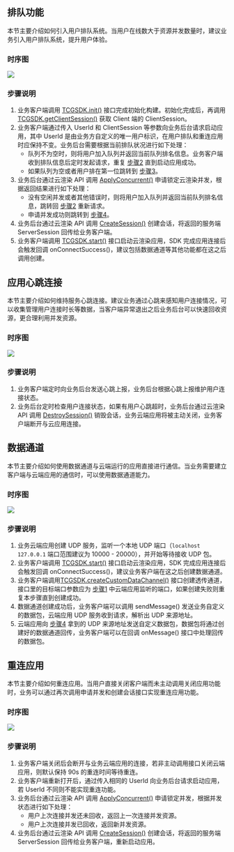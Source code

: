 ﻿## 排队功能
本节主要介绍如何引入用户排队系统。当用户在线数大于资源并发数量时，建议业务引入用户排队系统，提升用户体验。
### 时序图
![](https://qcloudimg.tencent-cloud.cn/raw/0a0630a008a9422848e5bd669aa5e2dd.png)

### 步骤说明
1. 业务客户端调用 [TCGSDK.init()](https://cloud.tencent.com/document/product/1547/72694#TCGSDK.init(params)) 接口完成初始化构建。初始化完成后，再调用 [TCGSDK.getClientSession()](https://cloud.tencent.com/document/product/1547/72694#TCGSDK.getClientSession()) 获取 Client 端的 ClientSession。
2. [](id:step2)业务客户端通过传入 UserId 和 ClientSession 等参数向业务后台请求启动应用，其中 UserId 是由业务方自定义的唯一用户标识，在用户排队和重连应用时应保持不变。业务后台需要根据当前排队状况进行如下处理： 
	- 队列不为空时，则将用户加入队列并返回当前队列排名信息。业务客户端收到排队信息后定时发起请求，重复 [步骤2](#step2) 直到启动应用成功。
	- 如果队列为空或者用户排在第一位跳转到 [步骤3](#step3)。
3. [](id:step3)业务后台通过云渲染 API 调用 [ApplyConcurrent()](https://cloud.tencent.com/document/product/1547/72827) 申请锁定云渲染并发，根据返回结果进行如下处理：
	- 没有空闲并发或者其他错误时，则将用户加入队列并返回当前队列排名信息，跳转回 [步骤2](#step2) 重新请求。
	- 申请并发成功则跳转到 [步骤4](#step4)。
4. [](id:step4)业务后台通过云渲染 API 调用 [CreateSession()](https://cloud.tencent.com/document/product/1547/72826)  创建会话，将返回的服务端 ServerSession 回传给业务客户端。
5. 业务客户端调用 [TCGSDK.start()](https://cloud.tencent.com/document/product/1547/72694#TCGSDK.start(serverSession)) 接口启动云渲染应用，SDK 完成应用连接后会触发回调 onConnectSuccess()，建议包括数据通道等其他功能都在这之后调用创建。


## 应用心跳连接
本节主要介绍如何维持服务心跳连接。建议业务通过心跳来感知用户连接情况，可以收集管理用户连接时长等数据，当客户端异常退出之后业务后台可以快速回收资源，更合理利用并发资源。
### 时序图
![](https://qcloudimg.tencent-cloud.cn/raw/60fa9d584508cf8e6325b7b84878eb66.png)

### 步骤说明
1. 业务客户端定时向业务后台发送心跳上报，业务后台根据心跳上报维护用户连接状态。
2. 业务后台定时检查用户连接状态，如果有用户心跳超时，业务后台通过云渲染 API 调用 [DestroySession()](https://cloud.tencent.com/document/product/1547/72812) 销毁会话，业务云端应用将被主动关闭，业务客户端断开与云应用连接。


## 数据通道
本节主要介绍如何使用数据通道与云端运行的应用直接进行通信。当业务需要建立客户端与云端应用的通信时，可以使用数据通道能力。
### 时序图
![](https://qcloudimg.tencent-cloud.cn/raw/83cda39fcc6787bd8aa64901215bddee.png)

### 步骤说明
1. [](id:step4_1)业务云端应用创建 UDP 服务，监听一个本地 UDP 端口（`localhost 127.0.0.1` 端口范围建议为 10000 - 20000），并开始等待接收 UDP 包。
2. 业务客户端调用 [TCGSDK.start()](https://cloud.tencent.com/document/product/1547/72694#TCGSDK.start(serverSession)) 接口启动云渲染应用，SDK 完成应用连接后会触发回调 onConnectSuccess()，建议业务客户端在这之后创建数据通道。
3. 业务客户端调用[TCGSDK.createCustomDataChannel()](https://cloud.tencent.com/document/product/1547/72694#tcgsdk.createcustomdatachannel(.7Bdestport.2Conmessage.7D)) 接口创建透传通道，接口里的目标端口参数应为 [步骤1](#step4_1) 中云端应用监听的端口，如果创建失败则重复本步骤直到创建成功。
4. [](id:step4_4)数据通道创建成功后，业务客户端可以调用 sendMessage()  发送业务自定义的数据包，云端应用 UDP 服务收到请求，解析出 UDP 来源地址。
5. 云端应用向 [步骤4](#step4_4) 拿到的 UDP 来源地址发送自定义数据包，数据包将通过创建好的数据通道回传，业务客户端可以在回调 onMessage()  接口中处理回传的数据包。


## 重连应用
本节主要介绍如何重连应用。当用户直接关闭客户端而未主动调用关闭应用功能时，业务可以通过再次调用申请并发和创建会话接口实现重连应用功能。
### 时序图
![](https://qcloudimg.tencent-cloud.cn/raw/21399dec0a5bf85fe924589c48fd5be2.png)

### 步骤说明
1. 业务客户端关闭后会断开与业务云端应用的连接，若非主动调用接口关闭云端应用，则默认保持 90s 的重连时间等待重连。
2. 业务客户端重新打开后，通过传入相同的 UserId 向业务后台请求启动应用，若 UserId 不同则不能实现重连功能。
3. 业务后台通过云渲染 API 调用 [ApplyConcurrent()](https://cloud.tencent.com/document/product/1547/72827) 申请锁定并发，根据并发状态进行如下处理：
	- 用户上次连接并发还未回收，返回上一次连接并发资源。
	- 用户上次连接并发已回收，返回新并发资源。
4. 业务后台通过云渲染 API 调用 [CreateSession()](https://cloud.tencent.com/document/product/1547/72826)  创建会话，将返回的服务端 ServerSession 回传给业务客户端，重新启动应用。
